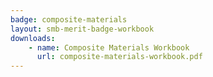 ```yaml
---
badge: composite-materials
layout: smb-merit-badge-workbook
downloads:
    - name: Composite Materials Workbook
      url: composite-materials-workbook.pdf
---
```

